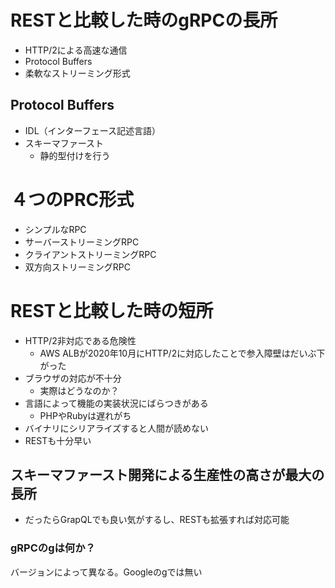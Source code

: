 # RESTと比較した時のgRPCの長所
- HTTP/2による高速な通信
- Protocol Buffers
- 柔軟なストリーミング形式
  

## Protocol Buffers
- IDL（インターフェース記述言語）
- スキーマファースト
  - 静的型付けを行う

# ４つのPRC形式
- シンプルなRPC
- サーバーストリーミングRPC
- クライアントストリーミングRPC
- 双方向ストリーミングRPC

# RESTと比較した時の短所
- HTTP/2非対応である危険性
  - AWS ALBが2020年10月にHTTP/2に対応したことで参入障壁はだいぶ下がった
- ブラウザの対応が不十分
  - 実際はどうなのか？
- 言語によって機能の実装状況にばらつきがある
  - PHPやRubyは遅れがち
- バイナリにシリアライズすると人間が読めない
- RESTも十分早い

## スキーマファースト開発による生産性の高さが最大の長所
- だったらGrapQLでも良い気がするし、RESTも拡張すれば対応可能

### gRPCのgは何か？
バージョンによって異なる。Googleのgでは無い